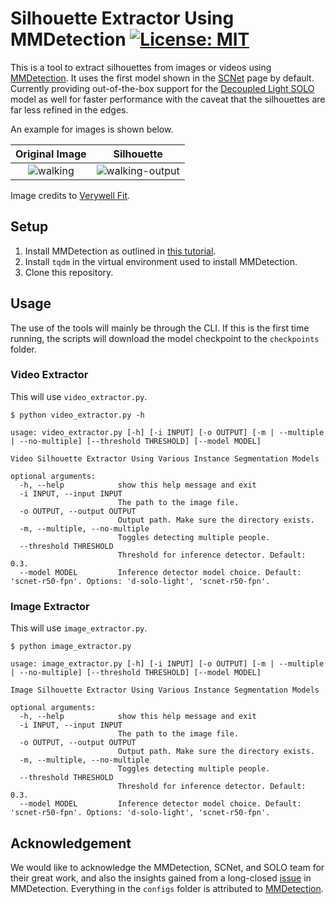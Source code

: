 # Silhouette Extractor Using MMDetection [![License: MIT](https://img.shields.io/badge/License-MIT-yellow.svg)](https://opensource.org/licenses/MIT)

This is a tool to extract silhouettes from images or videos using [MMDetection](https://github.com/open-mmlab/mmdetection). It uses the first model shown in the [SCNet](https://github.com/open-mmlab/mmdetection/tree/master/configs/scnet) page by default. Currently providing out-of-the-box support for the [Decoupled Light SOLO](https://github.com/open-mmlab/mmdetection/tree/master/configs/solo) model as well for faster performance with the caveat that the silhouettes are far less refined in the edges.

An example for images is shown below.

Original Image            |  Silhouette
:-------------------------:|:-------------------------:
![walking](https://user-images.githubusercontent.com/55942045/170315573-331fa0bb-46b3-4d1e-9381-f0b80f5de9ef.jpg) |  ![walking-output](https://user-images.githubusercontent.com/55942045/170315590-07a25433-1691-49e5-9881-5daf0e6e5fb8.jpg)

Image credits to [Verywell Fit](https://www.verywellfit.com/how-far-can-a-healthy-person-walk-3975556).

## Setup

1. Install MMDetection as outlined in [this tutorial](https://github.com/open-mmlab/mmdetection/blob/master/docs/en/get_started.md).
2. Install `tqdm` in the virtual environment used to install MMDetection.
3. Clone this repository.

## Usage

The use of the tools will mainly be through the CLI. If this is the first time running, the scripts will download the model checkpoint to the `checkpoints` folder.

### Video Extractor

This will use `video_extractor.py`.

    $ python video_extractor.py -h

    usage: video_extractor.py [-h] [-i INPUT] [-o OUTPUT] [-m | --multiple | --no-multiple] [--threshold THRESHOLD] [--model MODEL]

    Video Silhouette Extractor Using Various Instance Segmentation Models

    optional arguments:
      -h, --help            show this help message and exit
      -i INPUT, --input INPUT
                            The path to the image file.
      -o OUTPUT, --output OUTPUT
                            Output path. Make sure the directory exists.
      -m, --multiple, --no-multiple
                            Toggles detecting multiple people.
      --threshold THRESHOLD
                            Threshold for inference detector. Default: 0.3.
      --model MODEL         Inference detector model choice. Default: 'scnet-r50-fpn'. Options: 'd-solo-light', 'scnet-r50-fpn'.

### Image Extractor

This will use `image_extractor.py`.

    $ python image_extractor.py
    
    usage: image_extractor.py [-h] [-i INPUT] [-o OUTPUT] [-m | --multiple | --no-multiple] [--threshold THRESHOLD] [--model MODEL]

    Image Silhouette Extractor Using Various Instance Segmentation Models

    optional arguments:
      -h, --help            show this help message and exit
      -i INPUT, --input INPUT
                            The path to the image file.
      -o OUTPUT, --output OUTPUT
                            Output path. Make sure the directory exists.
      -m, --multiple, --no-multiple
                            Toggles detecting multiple people.
      --threshold THRESHOLD
                            Threshold for inference detector. Default: 0.3.
      --model MODEL         Inference detector model choice. Default: 'scnet-r50-fpn'. Options: 'd-solo-light', 'scnet-r50-fpn'.
                            
## Acknowledgement

We would like to acknowledge the MMDetection, SCNet, and SOLO team for their great work, and also the insights gained from a long-closed [issue](https://github.com/open-mmlab/mmdetection/issues/248) in MMDetection. Everything in the `configs` folder is attributed to [MMDetection](https://github.com/open-mmlab/mmdetection).
